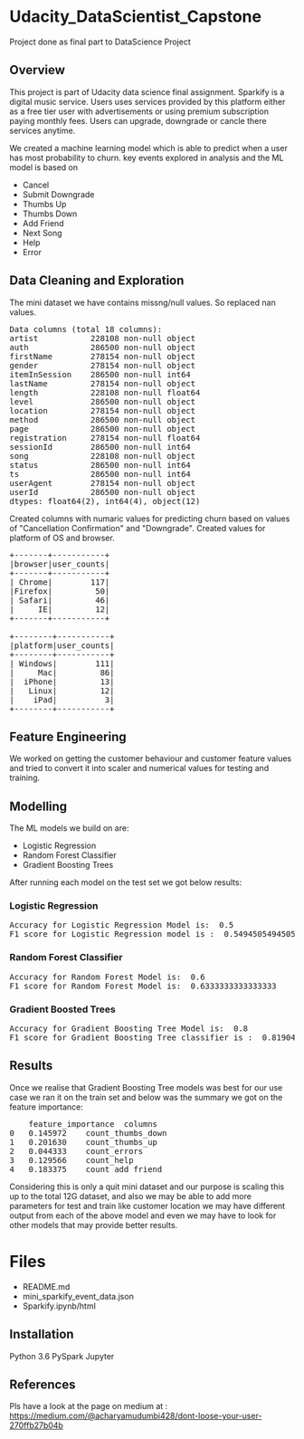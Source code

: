 # Udacity_DataScientist_Capstone
Project done as final part to DataScience Project
## Overview
This project is part of Udacity data science final assignment.
Sparkify is a digital music service. Users uses services provided by this platform either as a free tier user with advertisements or using premium subscription paying monthly fees.
Users can upgrade, downgrade or cancle there services anytime.

We created a machine learning model which is able to predict when a user has most probability to churn.
key events explored in analysis and the ML model is based on
* Cancel
* Submit Downgrade
* Thumbs Up
* Thumbs Down
* Add Friend
* Next Song
* Help
* Error
## Data Cleaning and Exploration
The mini dataset we have contains missng/null values. So replaced nan values.
<pre>
Data columns (total 18 columns):
artist           228108 non-null object
auth             286500 non-null object
firstName        278154 non-null object
gender           278154 non-null object
itemInSession    286500 non-null int64
lastName         278154 non-null object
length           228108 non-null float64
level            286500 non-null object
location         278154 non-null object
method           286500 non-null object
page             286500 non-null object
registration     278154 non-null float64
sessionId        286500 non-null int64
song             228108 non-null object
status           286500 non-null int64
ts               286500 non-null int64
userAgent        278154 non-null object
userId           286500 non-null object
dtypes: float64(2), int64(4), object(12)
</pre>

Created columns with numaric values for predicting churn based on values of "Cancellation Confirmation" and "Downgrade".
Created values for platform of OS and browser.  
<pre>
+-------+-----------+  
|browser|user_counts|  
+-------+-----------+  
| Chrome|        117|  
|Firefox|         50|  
| Safari|         46|  
|     IE|         12|  
+-------+-----------+  

+--------+-----------+  
|platform|user_counts|  
+--------+-----------+  
| Windows|        111|  
|     Mac|         86|  
|  iPhone|         13|  
|   Linux|         12|  
|    iPad|          3|  
+--------+-----------+  
</pre>
## Feature Engineering
We worked on getting the customer behaviour and customer feature values and tried to convert it into scaler and numerical values for testing and training.


## Modelling
The ML models we build on are:
* Logistic Regression
* Random Forest Classifier
* Gradient Boosting Trees


After running each model on the test set we got below results:

### Logistic Regression
<pre>
Accuracy for Logistic Regression Model is:  0.5
F1 score for Logistic Regression model is :  0.5494505494505495
</pre>
### Random Forest Classifier
<pre>
Accuracy for Random Forest Model is:  0.6
F1 score for Random Forest Model is:  0.6333333333333333
</pre>
### Gradient Boosted Trees
<pre>
Accuracy for Gradient Boosting Tree Model is:  0.8
F1 score for Gradient Boosting Tree classifier is :  0.819047619047619
</pre>
## Results

Once we realise that Gradient Boosting Tree models was best for our use case we ran it on the train set and below was the summary we got on the feature importance:
<pre>
 	feature_importance 	columns
0 	0.145972 	count_thumbs_down
1 	0.201630 	count_thumbs_up
2 	0.044333 	count_errors
3 	0.129566 	count_help
4 	0.183375 	count_add_friend
</pre>
Considering this is only a quit mini dataset and our purpose is scaling this up to the total 12G dataset, and also we may be able to add more parameters for test and train like customer location we may have different output from each of the above model and even we may have to look for other models that may provide better results.


# Files
* README.md
* mini_sparkify_event_data.json
* Sparkify.ipynb/html

## Installation
Python 3.6
PySpark
Jupyter

## References
Pls have a look at the page on medium at :
https://medium.com/@acharyamudumbi428/dont-loose-your-user-270ffb27b04b
